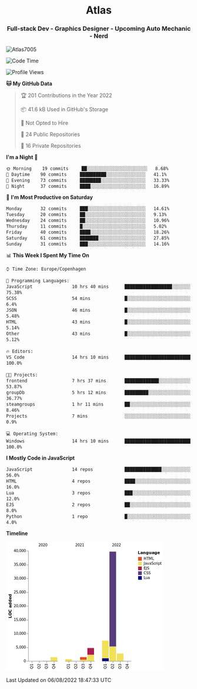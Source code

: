 <h1 align="center">Atlas</h1>
<h3 align="center">Full-stack Dev - Graphics Designer - Upcoming Auto Mechanic - Nerd</h3>

<p><img align="center" src="https://github-readme-stats.vercel.app/api/top-langs?username=Atlas7005&show_icons=true&locale=en&layout=compact" alt="Atlas7005" /></p>

<!--START_SECTION:waka-->
![Code Time](http://img.shields.io/badge/Code%20Time-639%20hrs%2057%20mins-blue)

![Profile Views](http://img.shields.io/badge/Profile%20Views-11-blue)

**🐱 My GitHub Data** 

> 🏆 201 Contributions in the Year 2022
 > 
> 📦 41.6 kB Used in GitHub's Storage 
 > 
> 🚫 Not Opted to Hire
 > 
> 📜 24 Public Repositories 
 > 
> 🔑 16 Private Repositories  
 > 
**I'm a Night 🦉** 

```text
🌞 Morning    19 commits     ██░░░░░░░░░░░░░░░░░░░░░░░   8.68% 
🌆 Daytime    90 commits     ██████████░░░░░░░░░░░░░░░   41.1% 
🌃 Evening    73 commits     ████████░░░░░░░░░░░░░░░░░   33.33% 
🌙 Night      37 commits     ████░░░░░░░░░░░░░░░░░░░░░   16.89%

```
📅 **I'm Most Productive on Saturday** 

```text
Monday       32 commits     ███░░░░░░░░░░░░░░░░░░░░░░   14.61% 
Tuesday      20 commits     ██░░░░░░░░░░░░░░░░░░░░░░░   9.13% 
Wednesday    24 commits     ██░░░░░░░░░░░░░░░░░░░░░░░   10.96% 
Thursday     11 commits     █░░░░░░░░░░░░░░░░░░░░░░░░   5.02% 
Friday       40 commits     ████░░░░░░░░░░░░░░░░░░░░░   18.26% 
Saturday     61 commits     ███████░░░░░░░░░░░░░░░░░░   27.85% 
Sunday       31 commits     ███░░░░░░░░░░░░░░░░░░░░░░   14.16%

```


📊 **This Week I Spent My Time On** 

```text
⌚︎ Time Zone: Europe/Copenhagen

💬 Programming Languages: 
JavaScript               10 hrs 40 mins      ██████████████████░░░░░░░   75.38% 
SCSS                     54 mins             █░░░░░░░░░░░░░░░░░░░░░░░░   6.4% 
JSON                     46 mins             █░░░░░░░░░░░░░░░░░░░░░░░░   5.48% 
HTML                     43 mins             █░░░░░░░░░░░░░░░░░░░░░░░░   5.14% 
Other                    43 mins             █░░░░░░░░░░░░░░░░░░░░░░░░   5.12%

🔥 Editors: 
VS Code                  14 hrs 10 mins      █████████████████████████   100.0%

🐱‍💻 Projects: 
frontend                 7 hrs 37 mins       █████████████░░░░░░░░░░░░   53.87% 
groupDb                  5 hrs 12 mins       █████████░░░░░░░░░░░░░░░░   36.77% 
steamgroups              1 hr 11 mins        ██░░░░░░░░░░░░░░░░░░░░░░░   8.46% 
Projects                 7 mins              ░░░░░░░░░░░░░░░░░░░░░░░░░   0.9%

💻 Operating System: 
Windows                  14 hrs 10 mins      █████████████████████████   100.0%

```

**I Mostly Code in JavaScript** 

```text
JavaScript               14 repos            ██████████████░░░░░░░░░░░   56.0% 
HTML                     4 repos             ████░░░░░░░░░░░░░░░░░░░░░   16.0% 
Lua                      3 repos             ███░░░░░░░░░░░░░░░░░░░░░░   12.0% 
EJS                      2 repos             ██░░░░░░░░░░░░░░░░░░░░░░░   8.0% 
Python                   1 repo              █░░░░░░░░░░░░░░░░░░░░░░░░   4.0%

```


**Timeline**

![Chart not found](https://raw.githubusercontent.com/Atlas7005/Atlas7005/master/charts/bar_graph.png) 


 Last Updated on 06/08/2022 18:47:33 UTC
<!--END_SECTION:waka-->
